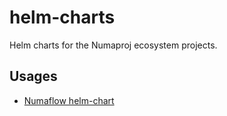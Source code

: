 # helm-charts
Helm charts for the Numaproj ecosystem projects.

## Usages
- [Numaflow helm-chart](./charts/numaflow/README.md)